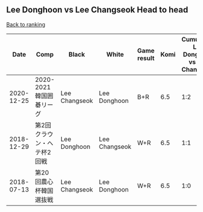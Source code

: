 ## Lee Donghoon vs Lee Changseok Head to head

[Back to ranking](../../index.md)




| **Date** | **Comp** | **Black** | **White** | **Game result** | **Komi** | **Cumulative Lee Donghoon vs Lee Changseok** | **Lee Donghoon streak** | **Lee Changseok streak** | 
| --- | --- | --- | --- | --- | --- | --- | --- | --- |
| 2020-12-25 | 2020-2021韓国囲碁リーグ | Lee Changseok | Lee Donghoon | B+R | 6.5 | 1:2 | 0 | 2 | 
| 2018-12-29 | 第2回クラウン・ヘテ杯2回戦 | Lee Donghoon | Lee Changseok | W+R | 6.5 | 1:1 | 0 | 1 | 
| 2018-07-13 | 第20回農心杯韓国選抜戦 | Lee Changseok | Lee Donghoon | W+R | 6.5 | 1:0 | 1 | 0 |




